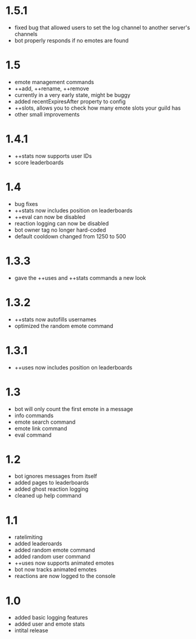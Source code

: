 # 1.5.1
- fixed bug that allowed users to set the log channel to another server's channels
- bot properly responds if no emotes are found

# 1.5
- emote management commands
- ++add, ++rename, ++remove
- currently in a very early state, might be buggy
- added recentExpiresAfter property to config
- ++slots, allows you to check how many emote slots your guild has
- other small improvements

# 1.4.1
- ++stats now supports user IDs
- score leaderboards

# 1.4
- bug fixes
- ++stats now includes position on leaderboards
- ++eval can now be disabled
- reaction logging can now be disabled
- bot owner tag no longer hard-coded
- default cooldown changed from 1250 to 500

# 1.3.3
- gave the ++uses and ++stats commands a new look

# 1.3.2
- ++stats now autofills usernames
- optimized the random emote command

# 1.3.1
- ++uses now includes position on leaderboards

# 1.3
- bot will only count the first emote in a message
- info commands
- emote search command
- emote link command
- eval command

# 1.2
- bot ignores messages from itself
- added pages to leaderboards
- added ghost reaction logging
- cleaned up help command

# 1.1
- ratelimiting
- added leaderoards
- added random emote command
- added random user command
- ++uses now supports animated emotes
- bot now tracks animated emotes
- reactions are now logged to the console

# 1.0
- added basic logging features
- added user and emote stats
- intital release

